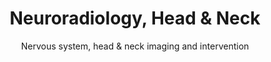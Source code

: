 ---
title: Neuroradiology, Head & Neck
excerpt: Lorem, ipsum dolor sit amet consectetur adipisicing elit.
subtitle: Nervous system, head & neck imaging and intervention

tags: 
    - head-neck

eleventyNavigation:
    key: neuro-head-neck
    title: Neuroradiology, Head & Neck
---